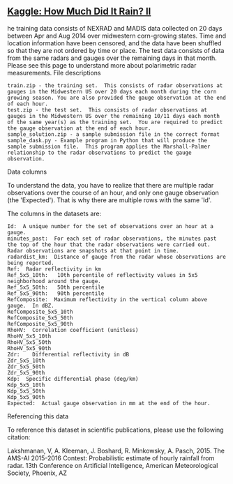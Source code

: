 ## [Kaggle: How Much Did It Rain? II](https://www.kaggle.com/c/how-much-did-it-rain-ii)

he training data consists of NEXRAD and MADIS data collected on 20 days between Apr and Aug 2014 over midwestern corn-growing states. Time and location information have been censored, and the data have been shuffled so that they are not ordered by time or place. The test data consists of data from the same radars and gauges over the remaining days in that month. Please see this page to understand more about polarimetric radar measurements.
File descriptions

    train.zip - the training set.  This consists of radar observations at gauges in the Midwestern US over 20 days each month during the corn growing season. You are also provided the gauge observation at the end of each hour.
    test.zip - the test set.  This consists of radar observations at gauges in the Midwestern US over the remaining 10/11 days each month of the same year(s) as the training set.  You are required to predict the gauge observation at the end of each hour.
    sample_solution.zip - a sample submission file in the correct format
    sample_dask.py - Example program in Python that will produce the sample submission file.  This program applies the Marshall-Palmer relationship to the radar observations to predict the gauge observation.

Data columns

To understand the data, you have to realize that there are multiple radar observations over the course of an hour, and only one gauge observation (the 'Expected'). That is why there are multiple rows with the same 'Id'.

The columns in the datasets are:

    Id:  A unique number for the set of observations over an hour at a gauge.
    minutes_past:  For each set of radar observations, the minutes past the top of the hour that the radar observations were carried out.  Radar observations are snapshots at that point in time.
    radardist_km:  Distance of gauge from the radar whose observations are being reported.
    Ref:  Radar reflectivity in km
    Ref_5x5_10th:   10th percentile of reflectivity values in 5x5 neighborhood around the gauge.
    Ref_5x5_50th:   50th percentile
    Ref_5x5_90th:   90th percentile
    RefComposite:  Maximum reflectivity in the vertical column above gauge.  In dBZ.
    RefComposite_5x5_10th
    RefComposite_5x5_50th
    RefComposite_5x5_90th
    RhoHV:  Correlation coefficient (unitless)
    RhoHV_5x5_10th
    RhoHV_5x5_50th
    RhoHV_5x5_90th
    Zdr:    Differential reflectivity in dB
    Zdr_5x5_10th
    Zdr_5x5_50th
    Zdr_5x5_90th
    Kdp:  Specific differential phase (deg/km)
    Kdp_5x5_10th
    Kdp_5x5_50th
    Kdp_5x5_90th
    Expected:  Actual gauge observation in mm at the end of the hour.

Referencing this data

To reference this dataset in scientific publications, please use the following citation:

Lakshmanan, V, A. Kleeman, J. Boshard, R. Minkowsky, A. Pasch, 2015. The AMS-AI 2015-2016 Contest: Probabilistic estimate of hourly rainfall from radar. 13th Conference on Artificial Intelligence, American Meteorological Society, Phoenix, AZ
